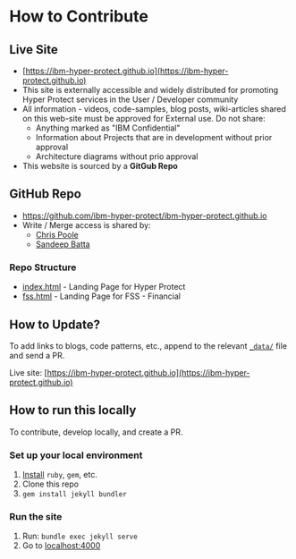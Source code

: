 # How to Contribute

## Live Site
- [https://ibm-hyper-protect.github.io](https://ibm-hyper-protect.github.io)
- This site is externally accessible and widely distributed for promoting Hyper Protect services in the User / Developer community
- All information - videos, code-samples, blog posts, wiki-articles shared on this web-site must be approved for External use. Do not share:
  - Anything marked as "IBM Confidential"
  - Information about Projects that are in development without prior approval
  - Architecture diagrams without prio approval
- This website is sourced by a **GitGub Repo**
  
## GitHub Repo
- https://github.com/ibm-hyper-protect/ibm-hyper-protect.github.io
- Write / Merge access is shared by:
  - [Chris Poole](chrispoole@uk.ibm.com)
  - [Sandeep Batta](sbatta@us.ibm.com)

### Repo Structure
- [index.html](./index.html) - Landing Page for Hyper Protect
- [fss.html](./fss.html) - Landing Page for FSS - Financial 
## How to Update?


To add links to blogs, code patterns, etc., append to the relevant [`_data/`](_data/) file and send a PR.

Live site: [https://ibm-hyper-protect.github.io](https://ibm-hyper-protect.github.io)

## How to run this locally

To contribute, develop locally, and create a PR.

### Set up your local environment

1. [Install](https://jekyllrb.com/docs/installation/) `ruby`, `gem`, etc.
2. Clone this repo
3. `gem install jekyll bundler`


### Run the site

1. Run: `bundle exec jekyll serve`
2. Go to [localhost:4000](http://localhost:400)
